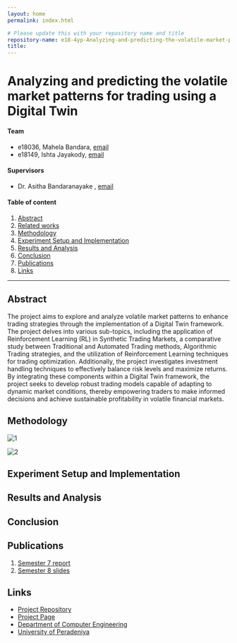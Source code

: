 ```yaml
---
layout: home
permalink: index.html

# Please update this with your repository name and title
repository-name: e18-4yp-Analyzing-and-predicting-the-volatile-market-patterns-for-trading-using-a-Digital-Twin
title:
---
```


[comment]: # "This is the standard layout for the project, but you can clean this and use your own template"

# Analyzing and predicting the volatile market patterns for trading using a Digital Twin

#### Team

- e18036, Mahela Bandara, [email](mailto:e18036@eng.pdn.ac.lk)
- e18149, Ishta Jayakody, [email](mailto:e18149@eng.pdn.ac.lk)

#### Supervisors

- Dr. Asitha Bandaranayake , [email](mailto:asithab@eng.pdn.ac.lk)

#### Table of content

1. [Abstract](#abstract)
2. [Related works](#related-works)
3. [Methodology](#methodology)
4. [Experiment Setup and Implementation](#experiment-setup-and-implementation)
5. [Results and Analysis](#results-and-analysis)
6. [Conclusion](#conclusion)
7. [Publications](#publications)
8. [Links](#links)

---


## Abstract
The project aims to explore and analyze volatile market patterns to enhance trading strategies through the implementation of a Digital Twin framework. The project delves into various sub-topics, including the application of Reinforcement Learning (RL) in Synthetic Trading Markets, a comparative study between Traditional and Automated Trading methods, Algorithmic Trading strategies, and the utilization of Reinforcement Learning techniques for trading optimization. Additionally, the project investigates investment handling techniques to effectively balance risk levels and maximize returns. By integrating these components within a Digital Twin framework, the project seeks to develop robust trading models capable of adapting to dynamic market conditions, thereby empowering traders to make informed decisions and achieve sustainable profitability in volatile financial markets.

## Methodology

![1](https://https://github.com/cepdnaclk/e18-4yp-Analyzing-and-predicting-the-volatile-market-patterns-for-trading-using-a-Digital-Twin/blob/main/docs/images/Screenshot%20from%202024-05-03%2019-27-05.png)


![2]()


## Experiment Setup and Implementation

## Results and Analysis

## Conclusion

## Publications
[//]: # "Note: Uncomment each once you uploaded the files to the repository"

 1. [Semester 7 report]([https://drive.google.com/file/d/1T5Qyu1jfoJ8Vvoy_QXVtqgb5YSCJtaFU/view?usp=sharing](https://drive.google.com/file/d/1V4MeDCM3Y5_t8Egt2MgWGYqv3bsbDNoj/view?usp=sharing))
 2. [Semester 8 slides](https://docs.google.com/presentation/d/1M16RRqKo5Y5KziZztlXpEGkN6o1rM9HO-ZJyV4hftTA/edit#slide=id.p2)
<!-- 3. [Semester 8 report](./) -->
<!-- 4. [Semester 8 slides](./) -->
<!-- 5. Author 1, Author 2 and Author 3 "Research paper title" (2021). [PDF](./). -->


## Links

[//]: # ( NOTE: EDIT THIS LINKS WITH YOUR REPO DETAILS )

- [Project Repository](https://github.com/cepdnaclk/repository-name)
- [Project Page](https://cepdnaclk.github.io/repository-name)
- [Department of Computer Engineering](http://www.ce.pdn.ac.lk/)
- [University of Peradeniya](https://eng.pdn.ac.lk/)

[//]: # "Please refer this to learn more about Markdown syntax"
[//]: # "https://github.com/adam-p/markdown-here/wiki/Markdown-Cheatsheet"
